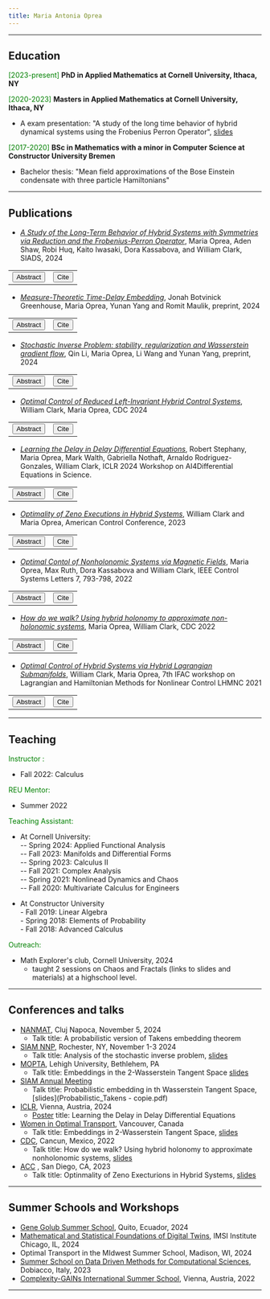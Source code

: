 ```yaml
---
title: Maria Antonia Oprea
---
```


***

## Education


<font style="color:green">[2023-present]</font>
**PhD in Applied Mathematics at Cornell University, Ithaca, NY**

<font style="color:green">[2020-2023]</font>
**Masters in Applied Mathematics at Cornell University, Ithaca, NY**
- A exam presentation: "A study of the long time behavior of hybrid dynamical systems using the Frobenius Perron Operator", [slides](main.pdf)

<font style="color:green">[2017-2020]</font>
**BSc in Mathematics with a minor in Computer Science at Constructor University Bremen**
- Bachelor thesis: "Mean field approximations of the Bose Einstein condensate with three particle Hamiltonians"

---

## Publications

- [*A Study of the Long-Term Behavior of Hybrid Systems with Symmetries via Reduction and the Frobenius-Perron Operator*](https://arxiv.org/abs/2111.11645), Maria Oprea, Aden Shaw, Robi Huq, Kaito Iwasaki, Dora Kassabova, and William Clark, SIADS, 2024

<table>
    <tr>
        <td> <div class="click-to-reveal"> <button onclick="toggleContent()">Abstract</button> <div id="hidden-content" style="display: none;"> <p>Hybrid dynamical systems are systems which undergo both continuous and discrete transitions. As typical in dynamical analysis, an essential goal is to study the long-term behavior of these systems. In this work, we present two different novel approaches for studying these systems. The first approach is based on constructing an analog of the Frobenius-Perron (transport) operator for hybrid systems. Rather than tracking the evolution of a single trajectory, this operator encodes the asymptotic nature of an ensemble of trajectories. The second approach presented applies to an important subclass of hybrid systems, mechanical impact systems. We develop an analog of Lie-Poisson(-Suslov) reduction for left-invariant impact systems on Lie groups. In addition to the Hamiltonian (and constraints) being left-invariant, the impact surface must also be a right coset of a normal subgroup. This procedure allows a reduction from a 2n-dimensional system to an (n+1)-dimensional one. We conclude the paper by presenting numerical results on a diverse array of applications.</p> </div> </div> </td><td><div class="click-to-reveal"> <button onclick="toggleContent()">Cite</button> <div id="hidden-content" style="display: none;"> <p>```
@misc{oprea2023study,      title={A Study of the Long-Term Behavior of Hybrid Systems with Symmetries via Reduction and the Frobenius-Perron Operator},       author={Maria Oprea and Aden Shaw and Robi Huq and Kaito Iwasaki and Dora Kassabova and W. Clark},      year={2023},      eprint={2309.12569},      archivePrefix={arXiv},      primaryClass={math.DS}}
``` </p> </div>  </td>
    </tr>
</table>


-  [*Measure-Theoretic Time-Delay Embedding*](https://arxiv.org/abs/2409.08768), Jonah Botvinick Greenhouse, Maria Oprea, Yunan Yang and Romit Maulik, preprint, 2024

<table>
    <tr>
        <td> <div class="click-to-reveal"> <button onclick="toggleContent()">Abstract</button> <div id="hidden-content" style="display: none;"> <p>The celebrated Takens' embedding theorem provides a theoretical foundation for reconstructing the full state of a dynamical system from partial observations. However, the classical theorem assumes that the underlying system is deterministic and that observations are noise-free, limiting its applicability in real-world scenarios. Motivated by these limitations, we rigorously establish a measure-theoretic generalization that adopts an Eulerian description of the dynamics and recasts the embedding as a pushforward map between probability spaces. Our mathematical results leverage recent advances in optimal transportation theory. Building on our novel measure-theoretic time-delay embedding theory, we have developed a new computational framework that forecasts the full state of a dynamical system from time-lagged partial observations, engineered with better robustness to handle sparse and noisy data. We showcase the efficacy and versatility of our approach through several numerical examples, ranging from the classic Lorenz-63 system to large-scale, real-world applications such as NOAA sea surface temperature forecasting and ERA5 wind field reconstruction.</p> </div> </div> </td><td><div class="click-to-reveal"> <button onclick="toggleContent()">Cite</button> <div id="hidden-content" style="display: none;"> <p>```@misc{botvinickgreenhouse2024measuretheoretictimedelayembedding,
      title={Measure-Theoretic Time-Delay Embedding}, 
      author={Jonah Botvinick-Greenhouse and Maria Oprea and Romit Maulik and Yunan Yang},
      year={2024},
      eprint={2409.08768},
      archivePrefix={arXiv},
      primaryClass={math.DS},
      url={https://arxiv.org/abs/2409.08768}, 
}
``` </p> </div>  </td>
    </tr>
</table>


-  [*Stochastic Inverse Problem: stability, regularization and Wasserstein gradient flow*](https://arxiv.org/abs/2410.00229), Qin Li, Maria Oprea, Li Wang and Yunan Yang, preprint, 2024

<table>
    <tr>
        <td> <div class="click-to-reveal"> <button onclick="toggleContent()">Abstract</button> <div id="hidden-content" style="display: none;"> <p>Inverse problems in physical or biological sciences often involve recovering an unknown parameter that is random. The sought-after quantity is a probability distribution of the unknown parameter, that produces data that aligns with measurements. Consequently, these problems are naturally framed as stochastic inverse problems. In this paper, we explore three aspects of this problem: direct inversion, variational formulation with regularization, and optimization via gradient flows, drawing parallels with deterministic inverse problems. A key difference from the deterministic case is the space in which we operate. Here, we work within probability space rather than Euclidean or Sobolev spaces, making tools from measure transport theory necessary for the study. Our findings reveal that the choice of metric -- both in the design of the loss function and in the optimization process -- significantly impacts the stability and properties of the optimizer.</p> </div> </div> </td><td><div class="click-to-reveal"> <button onclick="toggleContent()">Cite</button> <div id="hidden-content" style="display: none;"> <p>```@misc{li2024stochasticinverseproblemstability,
      title={Stochastic Inverse Problem: stability, regularization and Wasserstein gradient flow}, 
      author={Qin Li and Maria Oprea and Li Wang and Yunan Yang},
      year={2024},
      eprint={2410.00229},
      archivePrefix={arXiv},
      primaryClass={stat.ML},
      url={https://arxiv.org/abs/2410.00229}, 
}
``` </p> </div>  </td>
    </tr>
</table>



- [*Optimal Control of Reduced Left-Invariant Hybrid Control Systems*](https://arxiv.org/abs/2403.15610), William Clark, Maria Oprea, CDC 2024


<table>
    <tr>
        <td> <div class="click-to-reveal"> <button onclick="toggleContent()">Abstract</button> <div id="hidden-content" style="display: none;"> <p>Optimal control is ubiquitous in many fields of engineering. A common technique to find candidate solutions is via Pontryagin's maximum principle. An unfortunate aspect of this method is that the dimension of system doubles. When the system evolves on a Lie group and the system is invariant under left (or right) translations, Lie-Poisson reduction can be applied to eliminate half of the dimensions (and returning the dimension of the problem to the back to the original number).  
Hybrid control systems are an extension of (continuous) control systems by allowing for sudden changes to the state. Examples of such systems include the bouncing ball - the velocity instantaneously jumps during a bounce, the thermostat - controls switch to on or off, and a sailboat undergoing tacking. The goal of this work is to extend the idea of Lie-Poisson reduction to the optimal control of these systems. If n is the dimension of the original system, 2n is the dimension of the system produced by the maximum principle. In the case of classical Lie-Poisson reduction, the dimension drops back down to n. This, unfortunately, is impossible in hybrid systems as there must be an auxiliary variable encoding whether or not an event occurs. As such, the analogous hybrid Lie-Poisson reduction results in a n+1 dimensional system. The purpose of this work is to develop and present this technique.</p> </div> </div> </td><td><div class="click-to-reveal"> <button onclick="toggleContent()">Cite</button> <div id="hidden-content" style="display: none;"> <p>```@misc{clark2024optimalcontrolreducedleftinvariant,
      title={Optimal Control of Reduced Left-Invariant Hybrid Control Systems}, 
      author={William Clark and Maria Oprea},
      year={2024},
      eprint={2403.15610},
      archivePrefix={arXiv},
      primaryClass={math.OC},
      url={https://arxiv.org/abs/2403.15610}, 
}
``` </p> </div>  </td>
    </tr>
</table>

- [*Learning the Delay in Delay Differential Equations*](https://openreview.net/forum?id=VTYhJLoOaR), Robert Stephany, Maria Oprea, Mark Walth, Gabriella Nothaft, Arnaldo Rodriguez-Gonzales, William Clark, ICLR 2024 Workshop on AI4Differential Equations in Science. 
<table>
    <tr>
        <td> <div class="click-to-reveal"> <button onclick="toggleContent()">Abstract</button> <div id="hidden-content" style="display: none;"> <p>The intersection of machine learning and dynamical systems has generated considerable interest recently. Neural Ordinary Differential Equations (NODEs) represent a rich overlap between these fields. In this paper, we develop a continuous time neural network approach based on Delay Differential Equations (DDEs). Our model uses the adjoint sensitivity method to learn the model parameters and delay directly from data. Our approach is inspired by that of NODEs and extends earlier neural DDE models, which have assumed that the value of the delay is known a priori. We perform a sensitivity analysis on our proposed approach and demonstrate its ability to learn DDE parameters from benchmark systems. We conclude our discussion with potential future directions and applications.</p> </div> </div> </td><td><div class="click-to-reveal"> <button onclick="toggleContent()">Cite</button> <div id="hidden-content" style="display: none;"> <p>```@inproceedings{
stephany2024learning,
title={Learning The Delay in Delay Differential Equations},
author={Robert Stephany and Maria Antonia Oprea and Gabriella Torres Nothaft and Mark Walth and Arnaldo Rodriguez-Gonzalez and William A Clark},
booktitle={ICLR 2024 Workshop on AI4DifferentialEquations In Science},
year={2024},
url={https://openreview.net/forum?id=VTYhJLoOaR}
}
``` </p> </div>  </td>
    </tr>
</table>

- [*Optimality of Zeno Executions in Hybrid Systems*](https://ieeexplore.ieee.org/abstract/document/10155928), William Clark and Maria Oprea, American Control Conference, 2023

<table>
    <tr>
        <td> <div class="click-to-reveal"> <button onclick="toggleContent()">Abstract</button> <div id="hidden-content" style="display: none;"> <p>A unique feature of hybrid dynamical systems (systems whose evolution is subject to both continuous- and discrete-time laws) is Zeno trajectories. Usually these trajectories are avoided as they can cause incorrect numerical results as the problem becomes ill-conditioned. However, these are difficult to justifiably avoid as determining when and where they occur is a non-trivial task. It turns out that in optimal control problems, not only can they not be avoided, but are sometimes required in synthesizing the solutions. This work explores the pedagogical example of the bouncing ball to demonstrate the importance of "Zeno control executions."</p> </div> </div> </td><td><div class="click-to-reveal"> <button onclick="toggleContent()">Cite</button> <div id="hidden-content" style="display: none;"> <p>```@misc{clark2022optimalityzenoexecutionshybrid,
      title={Optimality of Zeno Executions in Hybrid Systems}, 
      author={William Clark and Maria Oprea},
      year={2022},
      eprint={2210.01056},
      archivePrefix={arXiv},
      primaryClass={math.OC},
      url={https://arxiv.org/abs/2210.01056}, 
}
``` </p> </div>  </td>
    </tr>
</table>

- [*Optimal Contol of Nonholonomic Systems via Magnetic Fields*](https://ieeexplore.ieee.org/abstract/document/9969876), Maria Oprea, Max Ruth, Dora Kassabova and William Clark, IEEE  Control Systems Letters 7, 793-798, 2022

<table>
    <tr>
        <td> <div class="click-to-reveal"> <button onclick="toggleContent()">Abstract</button> <div id="hidden-content" style="display: none;"> <p>Geometric optimal control utilizes tools from differential geometry to analyze the structure of a problem to determine the control and state trajectories to reach a desired outcome while minimizing some cost function. For a controlled mechanical system, the control usually manifests as an external force which, if conservative, can be added to the Hamiltonian. In this work, we focus on mechanical systems with controls added to the symplectic form rather than the Hamiltonian. In practice, this translates to controlling the magnetic field for an electrically charged system. We develop a basic theory deriving necessary conditions for optimality of such a system subjected to nonholonomic constraints. We consider the representative example of a magnetically charged Chaplygin Sleigh, whose resulting optimal control problem is completely integrable</p> </div> </div> </td><td><div class="click-to-reveal"> <button onclick="toggleContent()">Cite</button> <div id="hidden-content" style="display: none;"> <p>```@misc{oprea2022optimalcontrolnonholonomicsystems,
      title={Optimal Control of Nonholonomic Systems via Magnetic Fields}, 
      author={Maria Oprea and Max Ruth and Dora Kassabova and William Clark},
      year={2022},
      eprint={2209.09064},
      archivePrefix={arXiv},
      primaryClass={math.OC},
      url={https://arxiv.org/abs/2209.09064}, 
}
``` </p> </div>  </td>
    </tr>
</table>

- [*How do we walk? Using hybrid holonomy to approximate non-holonomic systems*](https://ieeexplore.ieee.org/abstract/document/9993246), Maria Oprea, William Clark, CDC 2022

<table>
    <tr>
        <td> <div class="click-to-reveal"> <button onclick="toggleContent()">Abstract</button> <div id="hidden-content" style="display: none;"> <p>Optimal control is ubiquitous in many fields of engineering. A common technique to find candidate solutions is via Pontryagin's maximum principle. An unfortunate aspect of this method is that the dimension of system doubles. When the system evolves on a Lie group and the system is invariant under left (or right) translations, Lie-Poisson reduction can be applied to eliminate half of the dimensions (and returning the dimension of the problem to the back to the original number).  
Hybrid control systems are an extension of (continuous) control systems by allowing for sudden changes to the state. Examples of such systems include the bouncing ball - the velocity instantaneously jumps during a bounce, the thermostat - controls switch to on or off, and a sailboat undergoing tacking. The goal of this work is to extend the idea of Lie-Poisson reduction to the optimal control of these systems. If n is the dimension of the original system, 2n is the dimension of the system produced by the maximum principle. In the case of classical Lie-Poisson reduction, the dimension drops back down to n. This, unfortunately, is impossible in hybrid systems as there must be an auxiliary variable encoding whether or not an event occurs. As such, the analogous hybrid Lie-Poisson reduction results in a n+1 dimensional system. The purpose of this work is to develop and present this technique.</p> </div> </div> </td><td><div class="click-to-reveal"> <button onclick="toggleContent()">Cite</button> <div id="hidden-content" style="display: none;"> <p>```@misc{oprea2022walkusinghybridholonomy,
      title={How do we walk? Using hybrid holonomy to approximate non-holonomic systems}, 
      author={Maria Oprea and William Clark},
      year={2022},
      eprint={2203.16425},
      archivePrefix={arXiv},
      primaryClass={math.DG},
      url={https://arxiv.org/abs/2203.16425}, 
}
``` </p> </div>  </td>
    </tr>
</table>

- [*Optimal Control of Hybrid Systems via Hybrid Lagrangian Submanifolds*](https://www.sciencedirect.com/science/article/pii/S2405896321020838), William Clark, Maria Oprea, 7th IFAC workshop on Lagrangian and Hamiltonian Methods for Nonlinear Control LHMNC 2021
<table>
    <tr>
        <td> <div class="click-to-reveal"> <button onclick="toggleContent()">Abstract</button> <div id="hidden-content" style="display: none;"> <p>Why do we move forward when we walk? Our legs undergo periodic motion and thus possess no net change in position; however, our bodies do possess a net change in position and we are propelled forward. From a geometric perspective, this phenomenon of periodic input producing non-periodic output is holonomy. To obtain non-zero holonomy and propel forward, we must alternate which leg is in contact with the ground; a non-zero net motion can be obtained by concatenating arcs that would individually produce no net motion. We develop a framework for computing the holonomy group of hybrid systems and analyze their behavior in the limit as the number of impacts goes to infinity.</p> </div> </div> </td><td><div class="click-to-reveal"> <button onclick="toggleContent()">Cite</button> <div id="hidden-content" style="display: none;"> <p>```William A. Clark, Maria Oprea,
Optimal Control of Hybrid Systems via Hybrid Lagrangian Submanifolds⁎⁎This work is supported by the NSF grant DMS-1645643.,
IFAC-PapersOnLine,
Volume 54, Issue 19,
2021,
Pages 88-93,
ISSN 2405-8963,
https://doi.org/10.1016/j.ifacol.2021.11.060.
(https://www.sciencedirect.com/science/article/pii/S2405896321020838)
Abstract: We develop a geometric interpretation for solutions to the Bolza problem in optimal control for systems subject to hybrid dynamics. In particular, the idea of a hybrid Lagrangian submanifold is introduced. These submanifolds are invariant under the hybrid Hamiltonian flow arising from the extended maximum principle for hybrid systems. Solutions to the hybrid optimal control problem are characterized from backward propagating these submanifolds under the hybrid Hamiltonian flow. This approach side-steps issues of multi-valuedness and singularities. This paper ends with a brief example of the controlled bouncing ball to illustrate the theory.
Keywords: Geometric mechanics; Optimal control; Hybrid Models; Symplectic geometry
``` </p> </div>  </td>
    </tr>
</table>

---

## Teaching

<font style="color:green">Instructor : </font>

- Fall 2022: Calculus 
	
<font style="color:green"> REU Mentor: </font>
- Summer 2022
	
 <font style="color:green">Teaching Assistant: </font>
 -  At Cornell University:  
		-- Spring 2024: Applied Functional Analysis <br> --  Fall 2023: Manifolds and Differential Forms <br> -- Spring 2023: Calculus II <br> -- Fall 2021: Complex Analysis <br>
		-- Spring 2021: Nonlinead Dynamics and Chaos <br>
		-- Fall 2020: Multivariate Calculus for Engineers <br>
	
		
* At Constructor University<br>
			 - Fall 2019: Linear Algebra <br>
			- Spring 2018: Elements of Probability<br>
			- Fall 2018: Advanced Calculus<br>

 <font style="color:green">Outreach: </font>
 - Math Explorer's club, Cornell University, 2024
	 - taught 2 sessions on Chaos and Fractals (links to slides and materials) at a highschool level. 
		

---


## Conferences and talks
- [NANMAT](https://ictp.acad.ro/nanmat/nanmat-2024/), Cluj Napoca, November 5, 2024
	- Talk title: A probabilistic version of Takens embedding theorem
- [SIAM NNP](https://siamnnp2024.sciencesconf.org/), Rochester, NY, November 1-3 2024 
	- Talk title: Analysis of the stochastic inverse problem, [slides](Stochastic_inverse_problem.pdf)
- [MOPTA](https://coral.ise.lehigh.edu/~mopta/), Lehigh University, Bethlehem, PA
	- Talk title: Embeddings in the 2-Wasserstein Tangent Space [slides](MOPTA.pdf)
- [SIAM Annual Meeting](https://www.siam.org/conferences-events/siam-conferences/an24/)
	- Talk title: Probabilistic embedding in th Wasserstein Tangent Space,  [slides](Probabilistic_Takens - copie.pdf)
- [ICLR](https://openreview.net/group?id=ICLR.cc/2024/Conference#tab-accept-oral), Vienna, Austria, 2024
	- [Poster](poster_dde.png) title: Learning the Delay in Delay Differential Equations
- [Women in Optimal Transport](https://kantorovich.org/event/women-ot-2024/), Vancouver, Canada
	- Talk title: Embeddings in 2-Wasserstein Tangent Space, [slides](Embedding_short_talk.pdf)
- [CDC](https://cdc2022.ieeecss.org/index.html), Cancun, Mexico, 2022
	- Talk title: How do we walk? Using hybrid holonomy to approximate nonholonomic systems, [slides](Hybrid_holono,my_presentation.pdf)
- [ACC](https://acc2023.a2c2.org/) , San Diego, CA, 2023
	- Talk title: Optinmality of Zeno Execturions in Hybrid Systems, [slides](Zeno_ACC_2023.pdf)
---


## Summer Schools and Workshops

- [Gene Golub Summer School](https://g2s32024.github.io/), Quito, Ecuador, 2024
-  [Mathematical and Statistical Foundations of Digital Twins](https://www.imsi.institute/activities/mathematical-and-statistical-foundations-of-digital-twins/), IMSI Institute Chicago, IL, 2024
- Optimal Transport in the MIdwest Summer School, Madison, WI, 2024
- [Summer School on Data Driven Methods for Computational Sciences](https://dmi.units.it/dobbiaco/index.php?section=page&action=inc&name=aims), Dobiacco, Italy, 2023
- [Complexity-GAINs International Summer School](https://ias.uva.nl/content/news/2021/12/complexity-gains-international-summer-school.html), Vienna, Austria, 2022

---

